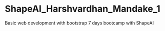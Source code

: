 # ShapeAI_Harshvardhan_Mandake_1
Basic web development with bootstrap 7 days bootcamp with  ShapeAI
